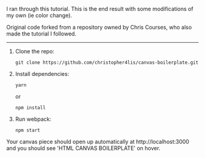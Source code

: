 I ran through this tutorial. This is the end result with some modifications of my own (ie color change).

Original code forked from a repository owned by Chris Courses, who also made the tutorial I followed.

***
1.  Clone the repo:

        git clone https://github.com/christopher4lis/canvas-boilerplate.git

2.  Install dependencies:

        yarn

    or

        npm install

3.  Run webpack:

        npm start

Your canvas piece should open up automatically at http://localhost:3000 and you should see 'HTML CANVAS BOILERPLATE' on hover.
